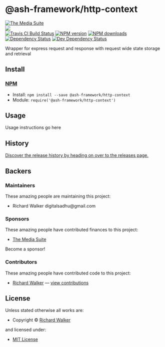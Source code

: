 <!-- TITLE/ -->

<h1>@ash-framework/http-context</h1>

<!-- /TITLE -->


<!-- BADGES/ -->

<span class="badge-badge"><a href="https://mediasuite.co.nz" title="The Media Suite"><img src="https://mediasuite.co.nz/ms-badge.png" alt="The Media Suite" /></a></span>
<br class="badge-separator" />
<span class="badge-badge"><a href="https://nodei.co/npm/@ash-framework/http-context"><img src="https://nodei.co/npm/@ash-framework/http-context.png?downloads=true&stars=true" /></a></span>
<br class="badge-separator" />
<span class="badge-travisci"><a href="http://travis-ci.org/ash-framework/http-context" title="Check this project's build status on TravisCI"><img src="https://img.shields.io/travis/ash-framework/http-context/master.svg" alt="Travis CI Build Status" /></a></span>
<span class="badge-npmversion"><a href="https://npmjs.org/package/@ash-framework/http-context" title="View this project on NPM"><img src="https://img.shields.io/npm/v/@ash-framework/http-context.svg" alt="NPM version" /></a></span>
<span class="badge-npmdownloads"><a href="https://npmjs.org/package/@ash-framework/http-context" title="View this project on NPM"><img src="https://img.shields.io/npm/dm/@ash-framework/http-context.svg" alt="NPM downloads" /></a></span>
<span class="badge-daviddm"><a href="https://david-dm.org/ash-framework/http-context" title="View the status of this project's dependencies on DavidDM"><img src="https://img.shields.io/david/ash-framework/http-context.svg" alt="Dependency Status" /></a></span>
<span class="badge-daviddmdev"><a href="https://david-dm.org/ash-framework/http-context#info=devDependencies" title="View the status of this project's development dependencies on DavidDM"><img src="https://img.shields.io/david/dev/ash-framework/http-context.svg" alt="Dev Dependency Status" /></a></span>

<!-- /BADGES -->


<!-- DESCRIPTION/ -->

Wrapper for express request and response with request wide state storage and retrieval

<!-- /DESCRIPTION -->


<!-- INSTALL/ -->

<h2>Install</h2>

<a href="https://npmjs.com" title="npm is a package manager for javascript"><h3>NPM</h3></a><ul>
<li>Install: <code>npm install --save @ash-framework/http-context</code></li>
<li>Module: <code>require('@ash-framework/http-context')</code></li></ul>

<!-- /INSTALL -->


## Usage
Usage instructions go here

<!-- HISTORY/ -->

<h2>History</h2>

<a href="https://github.com/ash-framework/http-context/releases">Discover the release history by heading on over to the releases page.</a>

<!-- /HISTORY -->


<!-- BACKERS/ -->

<h2>Backers</h2>

<h3>Maintainers</h3>

These amazing people are maintaining this project:

<ul><li>Richard Walker digitalsadhu@gmail.com</li></ul>

<h3>Sponsors</h3>

These amazing people have contributed finances to this project:

<ul><li><a href="http://mediasuite.co.nz">The Media Suite</a></li></ul>

Become a sponsor!



<h3>Contributors</h3>

These amazing people have contributed code to this project:

<ul><li><a href="http://lovebeer.nz/">Richard Walker</a> — <a href="https://github.com/ash-framework/http-context/commits?author=digitalsadhu" title="View the GitHub contributions of Richard Walker on repository ash-framework/http-context">view contributions</a></li></ul>



<!-- /BACKERS -->


<!-- LICENSE/ -->

<h2>License</h2>

Unless stated otherwise all works are:

<ul><li>Copyright &copy; <a href="http://lovebeer.nz/">Richard Walker</a></li></ul>

and licensed under:

<ul><li><a href="http://spdx.org/licenses/MIT.html">MIT License</a></li></ul>

<!-- /LICENSE -->
